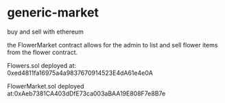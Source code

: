 # generic-market
buy and sell with ethereum

the FlowerMarket contract allows for the admin to list and sell flower items from the flower contract.

Flowers.sol deployed at: 0xed4811fa16975a4a9837670914523E4dA61e4e0A


FlowerMarket.sol deployed at:0xAeb7381CA403dDfE73ca003aBAA19E808F7e8B7e
